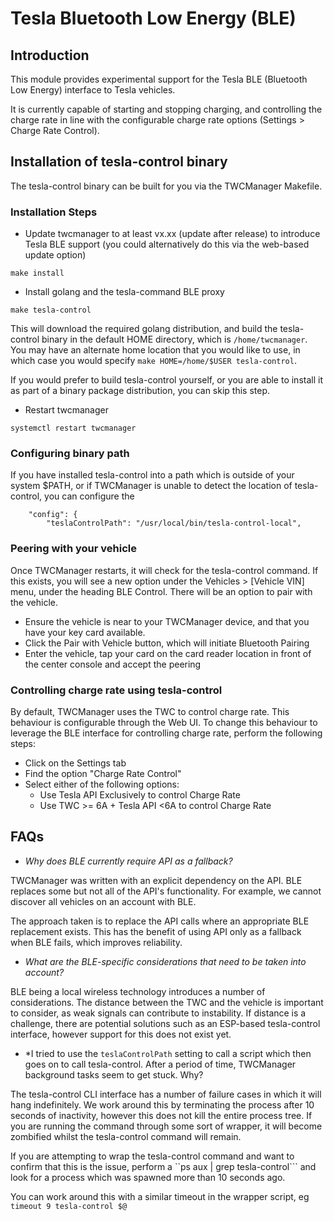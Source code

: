 Tesla Bluetooth Low Energy (BLE)
================================

## Introduction

This module provides experimental support for the Tesla BLE (Bluetooth Low Energy) interface to Tesla vehicles.

It is currently capable of starting and stopping charging, and controlling the charge rate in line with the configurable charge rate options (Settings > Charge Rate Control).

## Installation of tesla-control binary

The tesla-control binary can be built for you via the TWCManager Makefile.

### Installation Steps

  * Update twcmanager to at least vx.xx (update after release) to introduce Tesla BLE support (you could alternatively do this via the web-based update option)

```make install```

  * Install golang and the tesla-command BLE proxy

```make tesla-control```

This will download the required golang distribution, and build the tesla-control binary in the default HOME directory, which is ```/home/twcmanager```. You may have an alternate home location that you would like to use, in which case you would specify ```make HOME=/home/$USER tesla-control```.

If you would prefer to build tesla-control yourself, or you are able to install it as part of a binary package distribution, you can skip this step.

  * Restart twcmanager

```systemctl restart twcmanager```

### Configuring binary path

If you have installed tesla-control into a path which is outside of your system $PATH, or if TWCManager is unable to detect the location of tesla-control, you can configure the

```
    "config": {
        "teslaControlPath": "/usr/local/bin/tesla-control-local",
```

### Peering with your vehicle

Once TWCManager restarts, it will check for the tesla-control command. If this exists, you will see a new option under the Vehicles > [Vehicle VIN] menu, under the heading BLE Control. There will be an option to pair with the vehicle.

  * Ensure the vehicle is near to your TWCManager device, and that you have your key card available.
  * Click the Pair with Vehicle button, which will initiate Bluetooth Pairing
  * Enter the vehicle, tap your card on the card reader location in front of the center console and accept the peering

### Controlling charge rate using tesla-control

By default, TWCManager uses the TWC to control charge rate. This behaviour is configurable through the Web UI. To change this behaviour to leverage the BLE interface for controlling charge rate, perform the following steps:

   * Click on the Settings tab
   * Find the option "Charge Rate Control"
   * Select either of the following options:
      * Use Tesla API Exclusively to control Charge Rate
      * Use TWC >= 6A + Tesla API <6A to control Charge Rate

## FAQs

* *Why does BLE currently require API as a fallback?*

TWCManager was written with an explicit dependency on the API. BLE replaces some but not all of the API's functionality. For example, we cannot discover all vehicles on an account with BLE.

The approach taken is to replace the API calls where an appropriate BLE replacement exists. This has the benefit of using API only as a fallback when BLE fails, which improves reliability.

* *What are the BLE-specific considerations that need to be taken into account?*

BLE being a local wireless technology introduces a number of considerations. The distance between the TWC and the vehicle is important to consider, as weak signals can contribute to instability. If distance is a challenge, there are potential solutions such as an ESP-based tesla-control interface, however support for this does not exist yet.

* *I tried to use the ```teslaControlPath``` setting to call a script which then goes on to call tesla-control. After a period of time, TWCManager background tasks seem to get stuck. Why?

The tesla-control CLI interface has a number of failure cases in which it will hang indefinitely. We work around this by terminating the process after 10 seconds of inactivity, however this does not kill the entire process tree. If you are running the command through some sort of wrapper, it will become zombified whilst the tesla-control command will remain.

If you are attempting to wrap the tesla-control command and want to confirm that this is the issue, perform a ``ps aux | grep tesla-control``` and look for a process which was spawned more than 10 seconds ago.

You can work around this with a similar timeout in the wrapper script, eg ```timeout 9 tesla-control $@```
